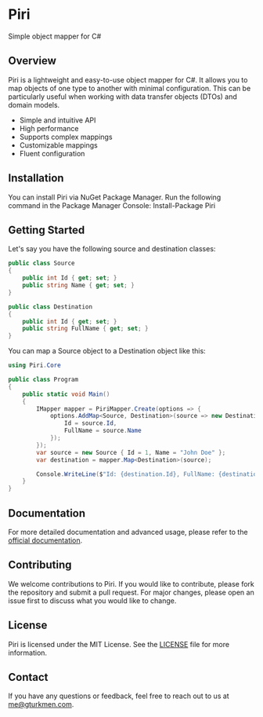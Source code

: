 # Piri
Simple object mapper for C#

## Overview
Piri is a lightweight and easy-to-use object mapper for C#. It allows you to map objects of one type to another with minimal configuration. This can be particularly useful when working with data transfer objects (DTOs) and domain models.

- Simple and intuitive API
- High performance
- Supports complex mappings
- Customizable mappings
- Fluent configuration

## Installation
You can install Piri via NuGet Package Manager. Run the following command in the Package Manager Console:
Install-Package Piri

## Getting Started
Let's say you have the following source and destination classes:

```csharp
public class Source
{
	public int Id { get; set; }
	public string Name { get; set; }
}

public class Destination
{
	public int Id { get; set; }
	public string FullName { get; set; }
}
```
You can map a Source object to a Destination object like this:
```csharp
using Piri.Core

public class Program
{
	public static void Main()
	{
		IMapper mapper = PiriMapper.Create(options => {
			options.AddMap<Source, Destination>(source => new Destination {
				Id = source.Id,
				FullName = source.Name
			});
		});
		var source = new Source { Id = 1, Name = "John Doe" };
		var destination = mapper.Map<Destination>(source);

		Console.WriteLine($"Id: {destination.Id}, FullName: {destination.FullName}");
	}
}
```


## Documentation
For more detailed documentation and advanced usage, please refer to the [official documentation](https://github.com/gokhanturkmen/piri/wiki).

## Contributing
We welcome contributions to Piri. If you would like to contribute, please fork the repository and submit a pull request. For major changes, please open an issue first to discuss what you would like to change.

## License
Piri is licensed under the MIT License. See the [LICENSE](LICENSE) file for more information.

## Contact
If you have any questions or feedback, feel free to reach out to us at [me@gturkmen.com](mailto:me@gturkmen.com).
